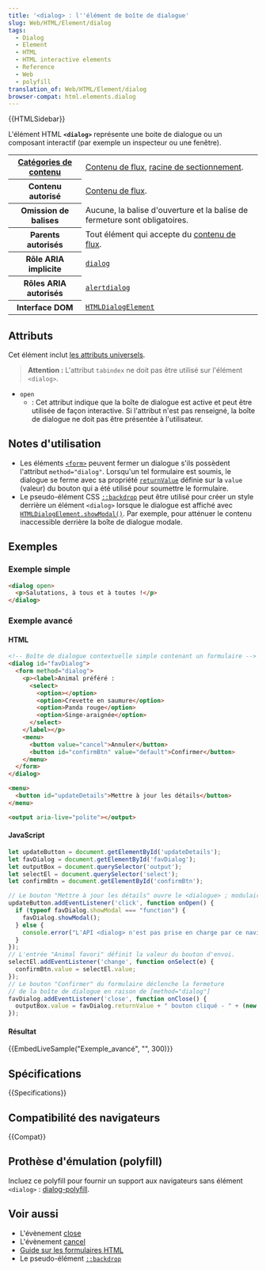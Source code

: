 ```yaml
---
title: '<dialog> : l''élément de boîte de dialogue'
slug: Web/HTML/Element/dialog
tags:
  - Dialog
  - Element
  - HTML
  - HTML interactive elements
  - Reference
  - Web
  - polyfill
translation_of: Web/HTML/Element/dialog
browser-compat: html.elements.dialog
---
```


{{HTMLSidebar}}

L'élément HTML **`<dialog>`** représente une boite de dialogue ou un composant interactif (par exemple un inspecteur ou une fenêtre).

<table class="properties">
  <tbody>
    <tr>
      <th scope="row">
        <a href="/fr/docs/Web/Guide/HTML/Content_categories"
          >Catégories de contenu</a
        >
      </th>
      <td>
        <a href="/fr/docs/Web/Guide/HTML/Content_categories#flow_content"
          >Contenu de flux</a
        >,
        <a
          href="/fr/docs/Web/Guide/HTML/Using_HTML_sections_and_outlines#sectioning_roots"
          >racine de sectionnement</a
        >.
      </td>
    </tr>
    <tr>
      <th scope="row">Contenu autorisé</th>
      <td>
        <a href="/fr/docs/Web/Guide/HTML/Content_categories#flow_content"
          >Contenu de flux</a
        >.
      </td>
    </tr>
    <tr>
      <th scope="row">Omission de balises</th>
      <td>
        Aucune, la balise d'ouverture et la balise de fermeture sont
        obligatoires.
      </td>
    </tr>
    <tr>
      <th scope="row">Parents autorisés</th>
      <td>
        Tout élément qui accepte du
        <a href="/fr/docs/Web/Guide/HTML/Content_categories#flow_content"
          >contenu de flux</a
        >.
      </td>
    </tr>
    <tr>
      <th scope="row">Rôle ARIA implicite</th>
      <td>
        <a href="/fr/docs/Web/Accessibility/ARIA/Roles/dialog_role"
          ><code>dialog</code></a
        >
      </td>
    </tr>
    <tr>
      <th scope="row">Rôles ARIA autorisés</th>
      <td>
        <a href="https://w3c.github.io/aria/#alertdialog"
          ><code>alertdialog</code></a
        >
      </td>
    </tr>
    <tr>
      <th scope="row">Interface DOM</th>
      <td>
        <a href="/fr/docs/Web/API/HTMLDialogElement"
          ><code>HTMLDialogElement</code></a
        >
      </td>
    </tr>
  </tbody>
</table>

## Attributs

Cet élément inclut [les attributs universels](/fr/docs/Web/HTML/Global_attributes).

> **Attention :** L'attribut `tabindex` ne doit pas être utilisé sur l'élément `<dialog>`.

- `open`
  - : Cet attribut indique que la boîte de dialogue est active et peut être utilisée de façon interactive. Si l'attribut n'est pas renseigné, la boîte de dialogue ne doit pas être présentée à l'utilisateur.

## Notes d'utilisation

- Les éléments [`<form>`](/fr/docs/Web/HTML/Element/Form) peuvent fermer un dialogue s'ils possèdent l'attribut `method="dialog"`. Lorsqu'un tel formulaire est soumis, le dialogue se ferme avec sa propriété [`returnValue`](/fr/docs/Web/API/HTMLDialogElement/returnValue) définie sur la `value` (valeur) du bouton qui a été utilisé pour soumettre le formulaire.
- Le pseudo-élément CSS [`::backdrop`](/fr/docs/Web/CSS/::backdrop) peut être utilisé pour créer un style derrière un élément `<dialog>` lorsque le dialogue est affiché avec [`HTMLDialogElement.showModal()`](/fr/docs/Web/API/HTMLDialogElement/showModal). Par exemple, pour atténuer le contenu inaccessible derrière la boîte de dialogue modale.

## Exemples

### Exemple simple

```html
<dialog open>
  <p>Salutations, à tous et à toutes !</p>
</dialog>
```

### Exemple avancé

#### HTML

```html
<!-- Boîte de dialogue contextuelle simple contenant un formulaire -->
<dialog id="favDialog">
  <form method="dialog">
    <p><label>Animal préféré :
      <select>
        <option></option>
        <option>Crevette en saumure</option>
        <option>Panda rouge</option>
        <option>Singe-araignée</option>
      </select>
    </label></p>
    <menu>
      <button value="cancel">Annuler</button>
      <button id="confirmBtn" value="default">Confirmer</button>
    </menu>
  </form>
</dialog>

<menu>
  <button id="updateDetails">Mettre à jour les détails</button>
</menu>

<output aria-live="polite"></output>
```

#### JavaScript

```js
let updateButton = document.getElementById('updateDetails');
let favDialog = document.getElementById('favDialog');
let outputBox = document.querySelector('output');
let selectEl = document.querySelector('select');
let confirmBtn = document.getElementById('confirmBtn');

// Le bouton "Mettre à jour les détails" ouvre le <dialogue> ; modulaire
updateButton.addEventListener('click', function onOpen() {
  if (typeof favDialog.showModal === "function") {
    favDialog.showModal();
  } else {
    console.error("L'API <dialog> n'est pas prise en charge par ce navigateur.");
  }
});
// L'entrée "Animal favori" définit la valeur du bouton d'envoi.
selectEl.addEventListener('change', function onSelect(e) {
  confirmBtn.value = selectEl.value;
});
// Le bouton "Confirmer" du formulaire déclenche la fermeture
// de la boîte de dialogue en raison de [method="dialog"]
favDialog.addEventListener('close', function onClose() {
  outputBox.value = favDialog.returnValue + " bouton cliqué - " + (new Date()).toString();
});
```

#### Résultat

{{EmbedLiveSample("Exemple_avancé", "", 300)}}

## Spécifications

{{Specifications}}

## Compatibilité des navigateurs

{{Compat}}

## Prothèse d'émulation (polyfill)

Incluez ce polyfill pour fournir un support aux navigateurs sans élément `<dialog>` : [dialog-polyfill](https://github.com/GoogleChrome/dialog-polyfill).

## Voir aussi

- L'évènement [close](/fr/docs/Web/Reference/HTMLDialogElement/close_event)
- L'évènement [cancel](/fr/docs/Web/Reference/HTMLDialogElement/cancel_event)
- [Guide sur les formulaires HTML](/fr/docs/Learn/Forms)
- Le pseudo-élément [`::backdrop`](/fr/docs/Web/CSS/::backdrop)
